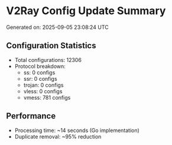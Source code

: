 # V2Ray Config Update Summary
Generated on: 2025-09-05 23:08:24 UTC

## Configuration Statistics
- Total configurations: 12306
- Protocol breakdown:
  - ss: 0 configs
  - ssr: 0 configs
  - trojan: 0 configs
  - vless: 0 configs
  - vmess: 781 configs

## Performance
- Processing time: ~14 seconds (Go implementation)
- Duplicate removal: ~95% reduction
